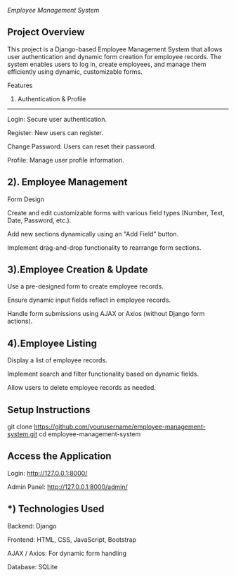 *Employee Management System*

Project Overview
----------------

This project is a Django-based Employee Management System that allows user authentication and dynamic form creation for employee records. The system enables users to log in, create employees, and manage them efficiently using dynamic, customizable forms.

Features

1. Authentication & Profile
---------------------------

Login: Secure user authentication.

Register: New users can register.

Change Password: Users can reset their password.

Profile: Manage user profile information.

2). Employee Management
-----------------------

Form Design

Create and edit customizable forms with various field types (Number, Text, Date, Password, etc.).

Add new sections dynamically using an "Add Field" button.

Implement drag-and-drop functionality to rearrange form sections.

3).Employee Creation & Update
-----------------------------

Use a pre-designed form to create employee records.

Ensure dynamic input fields reflect in employee records.

Handle form submissions using AJAX or Axios (without Django form actions).

4).Employee Listing
-------------------

Display a list of employee records.

Implement search and filter functionality based on dynamic fields.

Allow users to delete employee records as needed.


Setup Instructions
------------------

git clone https://github.com/yourusername/employee-management-system.git
cd employee-management-system

Access the Application
----------------------

Login: http://127.0.0.1:8000/

Admin Panel: http://127.0.0.1:8000/admin/


*) Technologies Used
--------------------

Backend: Django

Frontend: HTML, CSS, JavaScript, Bootstrap

AJAX / Axios: For dynamic form handling

Database: SQLite

